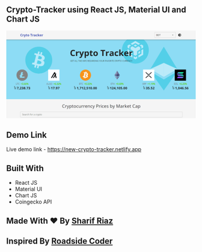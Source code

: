 ## Crypto-Tracker using React JS, Material UI and Chart JS

![alt text](https://github.com/sharifriaz57/crypto-tracker/blob/main/public/crypto-tracker-bg.png?raw=true)

## Demo Link
Live demo link - <a name="tag">https://new-crypto-tracker.netlify.app</a>

## Built With
* React JS
* Material UI
* Chart JS
* Coingecko API

## Made With ❤️ By [Sharif Riaz](https://github.com/sharifriaz57)
## Inspired By [Roadside Coder](https://github.com/piyush-eon/react-crypto-tracker)
